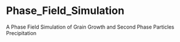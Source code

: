 # Phase_Field_Simulation
A Phase Field Simulation of Grain Growth and Second Phase Particles Precipitation
